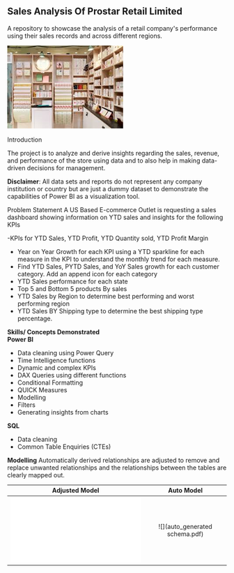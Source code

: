 ## Sales Analysis Of Prostar Retail Limited
A repository to showcase the analysis of a retail company's performance using their sales records and across different regions. 

![](intro_image.jpg)

Introduction 

The project is to analyze and derive insights regarding the sales, revenue, and performance of the store using data and to also help in making data-driven decisions for management.

**Disclaimer**: All data sets and reports do not represent any company institution or country but are just a dummy dataset to demonstrate the capabilities of Power BI as a visualization tool.

Problem Statement
A US Based E-commerce Outlet is requesting a sales dashboard showing information on YTD sales and insights for the following KPIs

-KPIs for YTD Sales, YTD Profit, YTD Quantity sold, YTD Profit Margin
- Year on Year Growth for each KPI using a YTD sparkline for each measure in the KPI to understand the monthly trend for each measure.
- Find YTD Sales, PYTD Sales, and YoY Sales growth for each customer category. Add an append icon for each category
- YTD Sales performance for each state
- Top 5 and Bottom 5 products By sales
- YTD Sales by Region to determine best performing and worst performing region
- YTD Sales BY Shipping type to determine the best shipping type percentage.



**Skills/ Concepts Demonstrated**  
**Power BI**
- Data cleaning using Power Query
- Time Intelligence functions
- Dynamic and complex KPIs
- DAX Queries using different functions 
- Conditional Formatting
- QUICK Measures
- Modelling
- Filters
- Generating insights from charts

**SQL**
 - Data cleaning
 - Common Table Enquiries (CTEs)
  
**Modelling**
Automatically derived relationships are adjusted to remove and replace unwanted relationships and the relationships between the tables are clearly mapped out.


**Adjusted Model**               | **Auto Model**
:-------------------------------:|:----------------------------------:
![](audjusted_schema.pdf)        |![](auto_generated schema.pdf)




